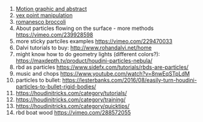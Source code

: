 1. [Motion graphic and abstract](https://www.sidefx.com/profile/Niels%20PRAYER/)
2. [vex point manipulation](https://www.provideocoalition.com/houdini-vex-point-manipulation/)
3. [romanesco broccoli](https://www.youtube.com/watch?v=5OniaLMVeyM&feature=youtu.be)
4. About particles flowing on the surface - more methods https://vimeo.com/239928598
5. more sticky partciles examples https://vimeo.com/229470033
6. Dalvi tutorials to buy: http://www.rohandalvi.net/home
7. might know how to do geometry lights (different colors?): https://maxdepth.tv/product/houdini-particles-nebula/
8. rbd as particles https://www.sidefx.com/tutorials/rbds-are-particles/
9. music and chops https://www.youtube.com/watch?v=8nwEqSTpLdM
10. particles to bullet: https://lesterbanks.com/2016/08/easily-turn-houdini-particles-to-bullet-rigid-bodies/
11. https://houdinitricks.com/category/tutorials/
12. https://houdinitricks.com/category/training/
13. https://houdinitricks.com/category/quicktips/
14. rbd boat wood https://vimeo.com/288572055
